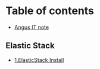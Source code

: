 # Table of contents

* [Angus IT note](README.md)

## Elastic Stack

* [1.ElasticStack Install](elastic-stack/1.elasticstack-install.md)

